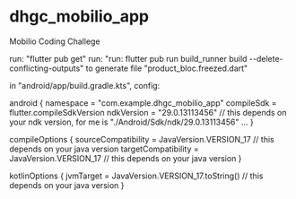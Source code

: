 # dhgc_mobilio_app
Mobilio Coding Challege

run: "flutter pub get"
run: "run: flutter pub run build_runner build --delete-conflicting-outputs" to generate file "product_bloc.freezed.dart"

in  "android/app/build.gradle.kts", config:

android {
    namespace = "com.example.dhgc_mobilio_app"
    compileSdk = flutter.compileSdkVersion
    ndkVersion = "29.0.13113456"    // this depends on your ndk version, for me is "./Android/Sdk/ndk/29.0.13113456"
    ...
}

compileOptions {
        sourceCompatibility = JavaVersion.VERSION_17    // this depends on your java version
        targetCompatibility = JavaVersion.VERSION_17    // this depends on your java version
    }

kotlinOptions {
        jvmTarget = JavaVersion.VERSION_17.toString()    // this depends on your java version
    }
